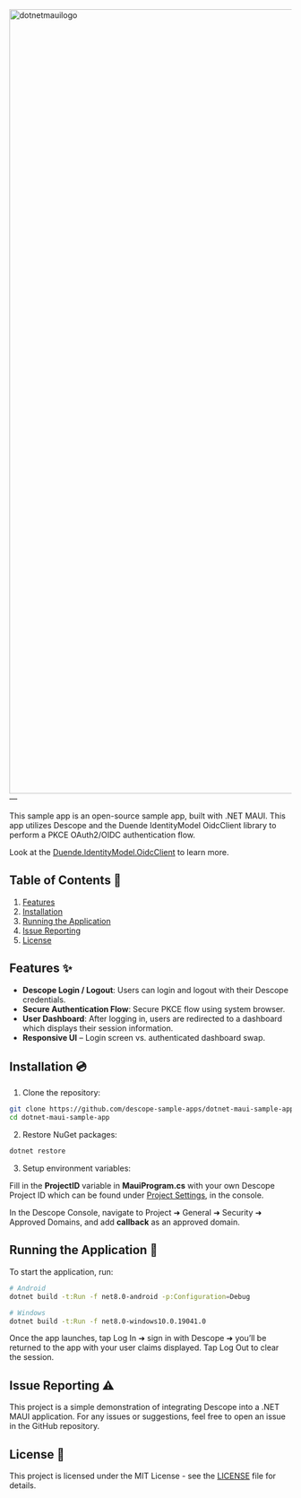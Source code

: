 <img width="1400" alt="dotnetmauilogo" src="https://github.com/user-attachments/assets/51654efe-d874-4ab6-a32f-53a77ad4f083" />
—

This sample app is an open-source sample app, built with .NET MAUI. This app utilizes Descope and the Duende IdentityModel OidcClient library to perform a PKCE OAuth2/OIDC authentication flow.

Look at the [Duende.IdentityModel.OidcClient](https://docs.duendesoftware.com/identitymodel-oidcclient/) to learn more.

## Table of Contents 📝

1. [Features](#features)
2. [Installation](#installation)
3. [Running the Application](#running-the-application)
4. [Issue Reporting](#issue-reporting)
5. [License](#license)

## Features ✨

- **Descope Login / Logout**: Users can login and logout with their Descope credentials.
- **Secure Authentication Flow**: Secure PKCE flow using system browser.
- **User Dashboard**: After logging in, users are redirected to a dashboard which displays their session information.
- **Responsive UI** – Login screen vs. authenticated dashboard swap.

## Installation 💿

1. Clone the repository:

```bash
git clone https://github.com/descope-sample-apps/dotnet-maui-sample-app.git
cd dotnet-maui-sample-app
```

2. Restore NuGet packages:

```bash
dotnet restore
```

3. Setup environment variables:

Fill in the **ProjectID** variable in **MauiProgram.cs** with your own Descope Project ID which can be found under [Project Settings](https://app.descope.com/settings/project), in the console.

In the Descope Console, navigate to Project ➜ General ➜ Security ➜ Approved Domains, and add **callback** as an approved domain.

## Running the Application 🚀

To start the application, run:

```bash
# Android
dotnet build -t:Run -f net8.0-android -p:Configuration=Debug

# Windows
dotnet build -t:Run -f net8.0-windows10.0.19041.0
```
Once the app launches, tap Log In ➜ sign in with Descope ➜ you’ll be returned to the app with your user claims displayed. Tap Log Out to clear the session.

## Issue Reporting ⚠️

This project is a simple demonstration of integrating Descope into a .NET MAUI application. For any issues or suggestions, feel free to open an issue in the GitHub repository.

## License 📜

This project is licensed under the MIT License - see the [LICENSE](LICENSE) file for details.
